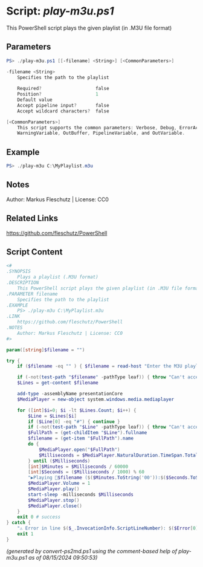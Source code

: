 Script: *play-m3u.ps1*
========================

This PowerShell script plays the given playlist (in .M3U file format)

Parameters
----------
```powershell
PS> ./play-m3u.ps1 [[-filename] <String>] [<CommonParameters>]

-filename <String>
    Specifies the path to the playlist
    
    Required?                    false
    Position?                    1
    Default value                
    Accept pipeline input?       false
    Accept wildcard characters?  false

[<CommonParameters>]
    This script supports the common parameters: Verbose, Debug, ErrorAction, ErrorVariable, WarningAction, 
    WarningVariable, OutBuffer, PipelineVariable, and OutVariable.
```

Example
-------
```powershell
PS> ./play-m3u C:\MyPlaylist.m3u

```

Notes
-----
Author: Markus Fleschutz | License: CC0

Related Links
-------------
https://github.com/fleschutz/PowerShell

Script Content
--------------
```powershell
<#
.SYNOPSIS
	Plays a playlist (.M3U format)
.DESCRIPTION
	This PowerShell script plays the given playlist (in .M3U file format)
.PARAMETER filename
	Specifies the path to the playlist
.EXAMPLE
	PS> ./play-m3u C:\MyPlaylist.m3u
.LINK
	https://github.com/fleschutz/PowerShell
.NOTES
	Author: Markus Fleschutz | License: CC0
#>

param([string]$filename = "")

try {
	if ($filename -eq "" ) { $filename = read-host "Enter the M3U playlist filename" }

	if (-not(test-path "$filename" -pathType leaf)) { throw "Can't access playlist file: $filename" }
	$Lines = get-content $filename

	add-type -assemblyName presentationCore
	$MediaPlayer = new-object system.windows.media.mediaplayer

	for ([int]$i=0; $i -lt $Lines.Count; $i++) {
		$Line = $Lines[$i]
		if ($Line[0] -eq "#") { continue }
		if (-not(test-path "$Line" -pathType leaf)) { throw "Can't access audio file: $Line" }
		$FullPath = (get-childItem "$Line").fullname
		$filename = (get-item "$FullPath").name
		do {
			$MediaPlayer.open("$FullPath")
			$Milliseconds = $MediaPlayer.NaturalDuration.TimeSpan.TotalMilliseconds
		} until ($Milliseconds)
		[int]$Minutes = $Milliseconds / 60000
		[int]$Seconds = ($Milliseconds / 1000) % 60
		"▶️Playing 🎵$filename ($($Minutes.ToString('00')):$($Seconds.ToString('00'))) ..."
		$MediaPlayer.Volume = 1
		$MediaPlayer.play()
		start-sleep -milliseconds $Milliseconds
		$MediaPlayer.stop()
		$MediaPlayer.close()
	}
	exit 0 # success
} catch {
	"⚠️ Error in line $($_.InvocationInfo.ScriptLineNumber): $($Error[0])"
	exit 1
}
```

*(generated by convert-ps2md.ps1 using the comment-based help of play-m3u.ps1 as of 08/15/2024 09:50:53)*
